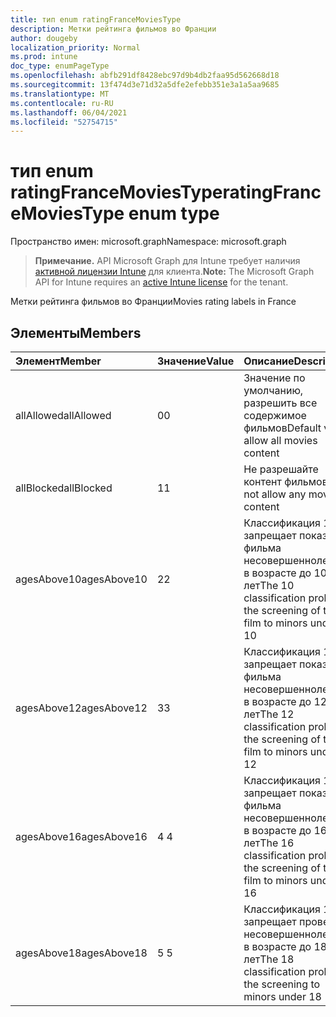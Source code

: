 ```yaml
---
title: тип enum ratingFranceMoviesType
description: Метки рейтинга фильмов во Франции
author: dougeby
localization_priority: Normal
ms.prod: intune
doc_type: enumPageType
ms.openlocfilehash: abfb291df8428ebc97d9b4db2faa95d562668d18
ms.sourcegitcommit: 13f474d3e71d32a5dfe2efebb351e3a1a5aa9685
ms.translationtype: MT
ms.contentlocale: ru-RU
ms.lasthandoff: 06/04/2021
ms.locfileid: "52754715"
---
```

# <a name="ratingfrancemoviestype-enum-type"></a><span data-ttu-id="383b6-103">тип enum ratingFranceMoviesType</span><span class="sxs-lookup"><span data-stu-id="383b6-103">ratingFranceMoviesType enum type</span></span>

<span data-ttu-id="383b6-104">Пространство имен: microsoft.graph</span><span class="sxs-lookup"><span data-stu-id="383b6-104">Namespace: microsoft.graph</span></span>

> <span data-ttu-id="383b6-105">**Примечание.** API Microsoft Graph для Intune требует наличия [активной лицензии Intune](https://go.microsoft.com/fwlink/?linkid=839381) для клиента.</span><span class="sxs-lookup"><span data-stu-id="383b6-105">**Note:** The Microsoft Graph API for Intune requires an [active Intune license](https://go.microsoft.com/fwlink/?linkid=839381) for the tenant.</span></span>

<span data-ttu-id="383b6-106">Метки рейтинга фильмов во Франции</span><span class="sxs-lookup"><span data-stu-id="383b6-106">Movies rating labels in France</span></span>

## <a name="members"></a><span data-ttu-id="383b6-107">Элементы</span><span class="sxs-lookup"><span data-stu-id="383b6-107">Members</span></span>
|<span data-ttu-id="383b6-108">Элемент</span><span class="sxs-lookup"><span data-stu-id="383b6-108">Member</span></span>|<span data-ttu-id="383b6-109">Значение</span><span class="sxs-lookup"><span data-stu-id="383b6-109">Value</span></span>|<span data-ttu-id="383b6-110">Описание</span><span class="sxs-lookup"><span data-stu-id="383b6-110">Description</span></span>|
|:---|:---|:---|
|<span data-ttu-id="383b6-111">allAllowed</span><span class="sxs-lookup"><span data-stu-id="383b6-111">allAllowed</span></span>|<span data-ttu-id="383b6-112">0</span><span class="sxs-lookup"><span data-stu-id="383b6-112">0</span></span>|<span data-ttu-id="383b6-113">Значение по умолчанию, разрешить все содержимое фильмов</span><span class="sxs-lookup"><span data-stu-id="383b6-113">Default value, allow all movies content</span></span>|
|<span data-ttu-id="383b6-114">allBlocked</span><span class="sxs-lookup"><span data-stu-id="383b6-114">allBlocked</span></span>|<span data-ttu-id="383b6-115">1</span><span class="sxs-lookup"><span data-stu-id="383b6-115">1</span></span>|<span data-ttu-id="383b6-116">Не разрешайте контент фильмов</span><span class="sxs-lookup"><span data-stu-id="383b6-116">Do not allow any movies content</span></span>|
|<span data-ttu-id="383b6-117">agesAbove10</span><span class="sxs-lookup"><span data-stu-id="383b6-117">agesAbove10</span></span>|<span data-ttu-id="383b6-118">2</span><span class="sxs-lookup"><span data-stu-id="383b6-118">2</span></span>|<span data-ttu-id="383b6-119">Классификация 10 запрещает показ фильма несовершеннолетним в возрасте до 10 лет</span><span class="sxs-lookup"><span data-stu-id="383b6-119">The 10 classification prohibits the screening of the film to minors under 10</span></span>|
|<span data-ttu-id="383b6-120">agesAbove12</span><span class="sxs-lookup"><span data-stu-id="383b6-120">agesAbove12</span></span>|<span data-ttu-id="383b6-121">3</span><span class="sxs-lookup"><span data-stu-id="383b6-121">3</span></span>|<span data-ttu-id="383b6-122">Классификация 12 запрещает показ фильма несовершеннолетним в возрасте до 12 лет</span><span class="sxs-lookup"><span data-stu-id="383b6-122">The 12 classification prohibits the screening of the film to minors under 12</span></span>|
|<span data-ttu-id="383b6-123">agesAbove16</span><span class="sxs-lookup"><span data-stu-id="383b6-123">agesAbove16</span></span>|<span data-ttu-id="383b6-124">4 </span><span class="sxs-lookup"><span data-stu-id="383b6-124">4</span></span>|<span data-ttu-id="383b6-125">Классификация 16 запрещает показ фильма несовершеннолетним в возрасте до 16 лет</span><span class="sxs-lookup"><span data-stu-id="383b6-125">The 16 classification prohibits the screening of the film to minors under 16</span></span>|
|<span data-ttu-id="383b6-126">agesAbove18</span><span class="sxs-lookup"><span data-stu-id="383b6-126">agesAbove18</span></span>|<span data-ttu-id="383b6-127">5 </span><span class="sxs-lookup"><span data-stu-id="383b6-127">5</span></span>|<span data-ttu-id="383b6-128">Классификация 18 запрещает проверку несовершеннолетним в возрасте до 18 лет</span><span class="sxs-lookup"><span data-stu-id="383b6-128">The 18 classification prohibits the screening to minors under 18</span></span>|




